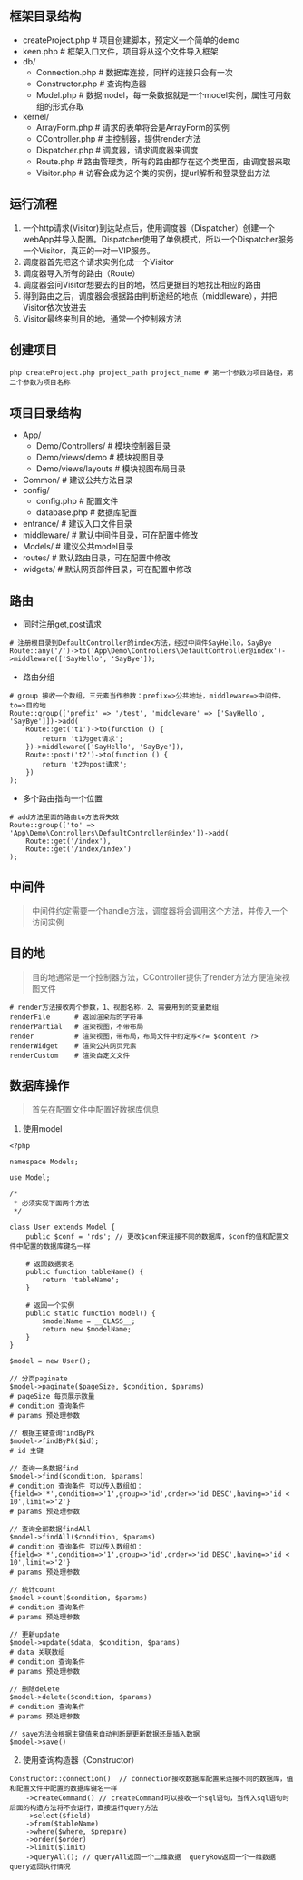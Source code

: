## 框架目录结构
- createProject.php    # 项目创建脚本，预定义一个简单的demo
- keen.php             # 框架入口文件，项目将从这个文件导入框架
- db/
    - Connection.php   # 数据库连接，同样的连接只会有一次
    - Constructor.php  # 查询构造器
    - Model.php        # 数据model，每一条数据就是一个model实例，属性可用数组的形式存取
- kernel/
    - ArrayForm.php    # 请求的表单将会是ArrayForm的实例
    - CController.php  # 主控制器，提供render方法
    - Dispatcher.php   # 调度器，请求调度器来调度
    - Route.php        # 路由管理类，所有的路由都存在这个类里面，由调度器来取
    - Visitor.php      # 访客会成为这个类的实例，提url解析和登录登出方法


## 运行流程
1. 一个http请求(Visitor)到达站点后，使用调度器（Dispatcher）创建一个webApp并导入配置。Dispatcher使用了单例模式，所以一个Dispatcher服务一个Visitor，真正的一对一VIP服务。
2. 调度器首先把这个请求实例化成一个Visitor
3. 调度器导入所有的路由（Route）
4. 调度器会问Visitor想要去的目的地，然后更据目的地找出相应的路由
5. 得到路由之后，调度器会根据路由判断途经的地点（middleware），并把Visitor依次放进去
6. Visitor最终来到目的地，通常一个控制器方法


## 创建项目

```
php createProject.php project_path project_name # 第一个参数为项目路径，第二个参数为项目名称
```

## 项目目录结构
- App/
    - Demo/Controllers/   # 模块控制器目录
    - Demo/views/demo     # 模块视图目录
    - Demo/views/layouts  # 模块视图布局目录
- Common/                 # 建议公共方法目录
- config/                 
    - config.php          # 配置文件
    - database.php        # 数据库配置
- entrance/               # 建议入口文件目录
- middleware/             # 默认中间件目录，可在配置中修改
- Models/                 # 建议公共model目录
- routes/                 # 默认路由目录，可在配置中修改
- widgets/                # 默认网页部件目录，可在配置中修改


## 路由
- 同时注册get,post请求
```
# 注册根目录到DefaultController的index方法，经过中间件SayHello，SayBye
Route::any('/')->to('App\Demo\Controllers\DefaultController@index')->middleware(['SayHello', 'SayBye']);
```

- 路由分组
```
# group 接收一个数组，三元素当作参数：prefix=>公共地址，middleware=>中间件，to=>目的地
Route::group(['prefix' => '/test', 'middleware' => ['SayHello', 'SayBye']])->add(
    Route::get('t1')->to(function () {
        return 't1为get请求';
    })->middleware(['SayHello', 'SayBye']),
    Route::post('t2')->to(function () {
        return 't2为post请求';
    })
);
```

- 多个路由指向一个位置
```
# add方法里面的路由to方法将失效
Route::group(['to' => 'App\Demo\Controllers\DefaultController@index'])->add(
    Route::get('/index'),
    Route::get('/index/index')
);
```

## 中间件
> 中间件约定需要一个handle方法，调度器将会调用这个方法，并传入一个访问实例

## 目的地
> 目的地通常是一个控制器方法，CController提供了render方法方便渲染视图文件

```
# render方法接收两个参数，1、视图名称，2、需要用到的变量数组
renderFile      # 返回渲染后的字符串
renderPartial   # 渲染视图，不带布局
render          # 渲染视图，带布局，布局文件中约定写<?= $content ?>
renderWidget    # 渲染公共网页元素
renderCustom    # 渲染自定义文件
```

## 数据库操作
> 首先在配置文件中配置好数据库信息

1. 使用model

```
<?php

namespace Models;

use Model;

/*
 * 必须实现下面两个方法
 */

class User extends Model {
    public $conf = 'rds'; // 更改$conf来连接不同的数据库，$conf的值和配置文件中配置的数据库键名一样
    
    # 返回数据表名
    public function tableName() {
        return 'tableName';
    }
    
    # 返回一个实例
    public static function model() {
        $modelName = __CLASS__;
        return new $modelName;
    }
}

$model = new User();

// 分页paginate 
$model->paginate($pageSize, $condition, $params)
# pageSize 每页展示数量
# condition 查询条件
# params 预处理参数

// 根据主键查询findByPk 
$model->findByPk($id);
# id 主键

// 查询一条数据find
$model->find($condition, $params)
# condition 查询条件 可以传入数组如：{field=>'*',condition=>'1',group=>'id',order=>'id DESC',having=>'id < 10',limit=>'2'}
# params 预处理参数

// 查询全部数据findAll
$model->findAll($condition, $params)
# condition 查询条件 可以传入数组如：{field=>'*',condition=>'1',group=>'id',order=>'id DESC',having=>'id < 10',limit=>'2'}
# params 预处理参数

// 统计count
$model->count($condition, $params)
# condition 查询条件
# params 预处理参数

// 更新update
$model->update($data, $condition, $params)
# data 关联数组
# condition 查询条件
# params 预处理参数

// 删除delete
$model->delete($condition, $params)
# condition 查询条件
# params 预处理参数

// save方法会根据主键值来自动判断是更新数据还是插入数据
$model->save()
```

2. 使用查询构造器（Constructor）
```
Constructor::connection()  // connection接收数据库配置来连接不同的数据库，值和配置文件中配置的数据库键名一样
    ->createCommand() // createCommand可以接收一个sql语句，当传入sql语句时后面的构造方法将不会运行，直接运行query方法
    ->select($field)
    ->from($tableName)
    ->where($where, $prepare)
    ->order($order)
    ->limit($limit)
    ->queryAll(); // queryAll返回一个二维数据  queryRow返回一个一维数据 query返回执行情况
```